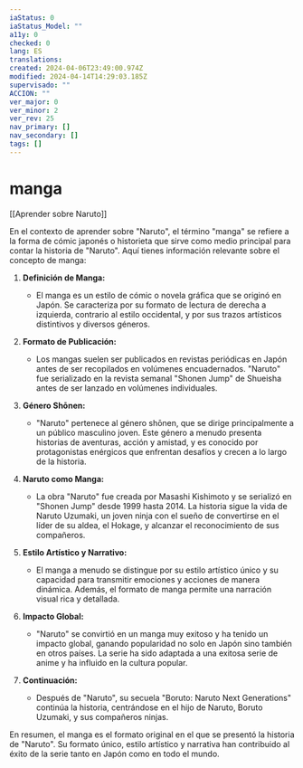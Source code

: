 ```yaml
---
iaStatus: 0
iaStatus_Model: ""
a11y: 0
checked: 0
lang: ES
translations: 
created: 2024-04-06T23:49:00.974Z
modified: 2024-04-14T14:29:03.185Z
supervisado: ""
ACCION: ""
ver_major: 0
ver_minor: 2
ver_rev: 25
nav_primary: []
nav_secondary: []
tags: []
---
```

# manga

[[Aprender sobre Naruto]]

En el contexto de aprender sobre "Naruto", el término "manga" se refiere a la forma de cómic japonés o historieta que sirve como medio principal para contar la historia de "Naruto". Aquí tienes información relevante sobre el concepto de manga:

1. **Definición de Manga:**
   - El manga es un estilo de cómic o novela gráfica que se originó en Japón. Se caracteriza por su formato de lectura de derecha a izquierda, contrario al estilo occidental, y por sus trazos artísticos distintivos y diversos géneros.

2. **Formato de Publicación:**
   - Los mangas suelen ser publicados en revistas periódicas en Japón antes de ser recopilados en volúmenes encuadernados. "Naruto" fue serializado en la revista semanal "Shonen Jump" de Shueisha antes de ser lanzado en volúmenes individuales.

3. **Género Shōnen:**
   - "Naruto" pertenece al género shōnen, que se dirige principalmente a un público masculino joven. Este género a menudo presenta historias de aventuras, acción y amistad, y es conocido por protagonistas enérgicos que enfrentan desafíos y crecen a lo largo de la historia.

4. **Naruto como Manga:**
   - La obra "Naruto" fue creada por Masashi Kishimoto y se serializó en "Shonen Jump" desde 1999 hasta 2014. La historia sigue la vida de Naruto Uzumaki, un joven ninja con el sueño de convertirse en el líder de su aldea, el Hokage, y alcanzar el reconocimiento de sus compañeros.

5. **Estilo Artístico y Narrativo:**
   - El manga a menudo se distingue por su estilo artístico único y su capacidad para transmitir emociones y acciones de manera dinámica. Además, el formato de manga permite una narración visual rica y detallada.

6. **Impacto Global:**
   - "Naruto" se convirtió en un manga muy exitoso y ha tenido un impacto global, ganando popularidad no solo en Japón sino también en otros países. La serie ha sido adaptada a una exitosa serie de anime y ha influido en la cultura popular.

7. **Continuación:**
   - Después de "Naruto", su secuela "Boruto: Naruto Next Generations" continúa la historia, centrándose en el hijo de Naruto, Boruto Uzumaki, y sus compañeros ninjas.

En resumen, el manga es el formato original en el que se presentó la historia de "Naruto". Su formato único, estilo artístico y narrativa han contribuido al éxito de la serie tanto en Japón como en todo el mundo.